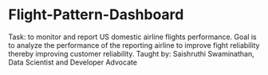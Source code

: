# Flight-Pattern-Dashboard
Task: to monitor and report US domestic airline flights performance.
Goal is to analyze the performance of the reporting airline to improve fight reliability thereby improving customer reliability. 
Taught by: Saishruthi Swaminathan, Data Scientist and Developer Advocate
